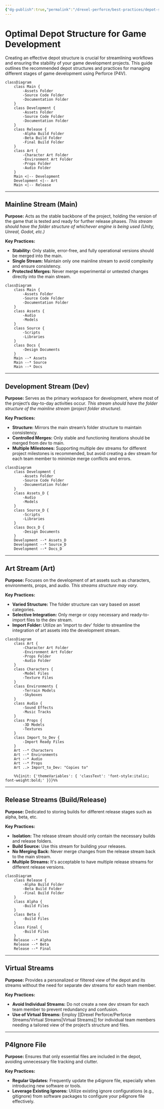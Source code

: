 ```yaml
---
{"dg-publish":true,"permalink":"/drexel-perforce/best-practices/depot-structure-game-dev/"}
---
```



# Optimal Depot Structure for Game Development

Creating an effective depot structure is crucial for streamlining workflows and ensuring the stability of your game development projects. This guide outlines the recommended depot structures and practices for managing different stages of game development using Perforce (P4V).

```mermaid
classDiagram
    class Main {
        -Assets Folder
        -Source Code Folder
        -Documentation Folder
    }
    class Development {
        -Assets Folder
        -Source Code Folder
        -Documentation Folder
    }
    class Release {
        -Alpha Build Folder
        -Beta Build Folder
        -Final Build Folder
    }
    class Art {
        -Character Art Folder
        -Environment Art Folder
        -Props Folder
        -Audio Folder
    }
    Main <|-- Development
    Development <|-- Art
    Main <|-- Release

```

---

## Mainline Stream (Main)

**Purpose:** Acts as the stable backbone of the project, holding the version of the game that is tested and ready for further release phases. *This stream should have the folder structure of whichever engine is being used (Unity, Unreal, Godot, etc.)*

**Key Practices:**
- **Stability:** Only stable, error-free, and fully operational versions should be merged into the main.
- **Single Stream:** Maintain only one mainline stream to avoid complexity and ensure consistency.
- **Protected Merges:** Never merge experimental or untested changes directly into the main stream.
```mermaid
classDiagram
    class Main {
        -Assets Folder
        -Source Code Folder
        -Documentation Folder
    }
    class Assets {
        -Audio
        -Models
    }
    class Source {
        -Scripts
        -Libraries
    }
    class Docs {
        -Design Documents
    }
    Main --* Assets
    Main --* Source
    Main --* Docs

```

---
## Development Stream (Dev)

**Purpose:** Serves as the primary workspace for development, where most of the project’s day-to-day activities occur. *This stream should have the folder structure of the mainline stream (project folder structure).*

**Key Practices:**
- **Structure:** Mirrors the main stream’s folder structure to maintain consistency.
- **Controlled Merges:** Only stable and functioning iterations should be merged from dev to main.
- **Multiple Milestones:** Supporting multiple dev streams for different project milestones is recommended, but avoid creating a dev stream for each team member to minimize merge conflicts and errors.
```mermaid
classDiagram
    class Development {
        -Assets Folder
        -Source Code Folder
        -Documentation Folder
    }
    class Assets_D {
        -Audio
        -Models
    }
    class Source_D {
        -Scripts
        -Libraries
    }
    class Docs_D {
        -Design Documents
    }
    Development --* Assets_D
    Development --* Source_D
    Development --* Docs_D

```

---
## Art Stream (Art)

**Purpose:** Focuses on the development of art assets such as characters, environments, props, and audio. T*his streams structure may vary.*

**Key Practices:**
- **Varied Structure:** The folder structure can vary based on asset categories.
- **Selective Integration:** Only merge or copy necessary and ready-to-import files to the dev stream.
- **Import Folder:** Utilize an 'import to dev' folder to streamline the integration of art assets into the development stream.
```mermaid
classDiagram
    class Art {
        -Character Art Folder
        -Environment Art Folder
        -Props Folder
        -Audio Folder
    }
    class Characters {
        -Model Files
        -Texture Files
    }
    class Environments {
        -Terrain Models
        -Skyboxes
    }
    class Audio {
        -Sound Effects
        -Music Tracks
    }
    class Props {
        -3D Models
        -Textures
    }
    class Import_to_Dev {
        -Import Ready Files
    }
    Art --* Characters
    Art --* Environments
    Art --* Audio
    Art --* Props
    Art ..> Import_to_Dev: "Copies to"
    
    %%{init: {'themeVariables': { 'classText': 'font-style:italic; font-weight:bold;' }}}%%

```

---
## Release Streams (Build/Release)

**Purpose:** Dedicated to storing builds for different release stages such as alpha, beta, etc.

**Key Practices:**
- **Isolation:** The release stream should only contain the necessary builds and release folders. 
- **Build Source:** Use this stream for building your releases.
- **No Merging Back:** Never merge changes from the release stream back to the main stream.
- **Multiple Streams:** It's acceptable to have multiple release streams for different release versions.
```mermaid
classDiagram
    class Release {
        -Alpha Build Folder
        -Beta Build Folder
        -Final Build Folder
    }
    class Alpha {
        -Build Files
    }
    class Beta {
        -Build Files
    }
    class Final {
        -Build Files
    }
    Release --* Alpha
    Release --* Beta
    Release --* Final

```
---
## Virtual Streams

**Purpose:** Provides a personalized or filtered view of the depot and its streams without the need for separate dev streams for each team member.

**Key Practices:**
- **Avoid Individual Streams:** Do not create a new dev stream for each team member to prevent redundancy and confusion.
- **Use of Virtual Streams:** Employ [[Drexel Perforce/Perforce Streams/Virtual Streams\|Virtual Streams]] for individual team members needing a tailored view of the project’s structure and files.
---
## P4Ignore File

**Purpose:** Ensures that only essential files are included in the depot, avoiding unnecessary file tracking and clutter.

**Key Practices:**
- **Regular Updates:** Frequently update the p4ignore file, especially when introducing new software or tools.
- **Leverage Existing Ignores:** Utilize existing ignore configurations (e.g., gitignore) from software packages to configure your p4ignore file effectively.

